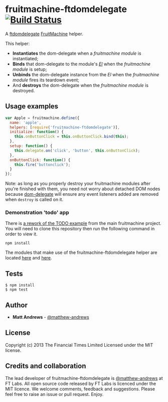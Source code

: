# fruitmachine-ftdomdelegate [![Build Status](https://travis-ci.org/ftlabs/fruitmachine-ftdomdelegate.png?branch=master)](https://travis-ci.org/ftlabs/fruitmachine-ftdomdelegate)

A [ftdomdelegate](http://github.com/ftlabs/ftdomdelegate) [FruitMachine](http://github.com/ftlabs/fruitmachine) helper.

This helper:
- **Instantiates** the dom-delegate when a _fruitmachine module_ is instantiated;
- **Binds** that dom-delegate to the module's *[El](https://github.com/ftlabs/fruitmachine/blob/master/docs/module-el.md)* when the _fruitmachine module_ is setup;
- **Unbinds** the dom-delegate instance from the *El* when the _fruitmachine module_ fires its teardown event;
- And **destroys** the dom-delegate when the _fruitmachine module_ is destroyed.

## Usage examples

```javascript
var Apple = fruitmachine.define({
  name: 'apple',
  helpers: [require('fruitmachine-ftdomdelegate')],
  initialize: function() {
    this.onButtonClick = this.onButtonClick.bind(this);
  },
  setup: function() {
    this.delegate.on('click', 'button', this.onButtonClick);
  },
  onButtonClick: function() {
    this.fire('buttonclick');
  }
});
```

Note: as long as you properly destroy your fruitmachine modules after you're finished with them, you need not worry about detached DOM nodes because [dom-delegate](http://github.com/ftlabs/dom-delegate) will ensure any event listeners added are removed when `destroy` is called on it.

### Demonstration 'todo' app

There is [a rework of the TODO example](http://github.com/matthew-andrews/fruitmachine-ftdomdelegate/tree/master/examples/) from the main fruitmachine project.  You will need to clone this repository then run the following command in order to view it.

```
npm install
```

The modules that make use of the fruitmachine-ftdomdelegate helper are located [here](https://github.com/matthew-andrews/fruitmachine-ftdomdelegate/blob/master/examples/lib/modules/list-item/index.js) and [here](https://github.com/matthew-andrews/fruitmachine-ftdomdelegate/blob/master/examples/lib/modules/strawberry/index.js).

## Tests

```
$ npm install
$ npm test
```

## Author

- **Matt Andrews** - [@matthew-andrews](http://github.com/matthew-andrews)

## License
Copyright (c) 2013 The Financial Times Limited
Licensed under the MIT license.

## Credits and collaboration

The lead developer of fruitmachine-ftdomdelegate is [@matthew-andrews](http://github.com/matthew-andrews) at FT Labs. All open source code released by FT Labs is licenced under the MIT licence. We welcome comments, feedback and suggestions. Please feel free to raise an issue or pull request. Enjoy.
